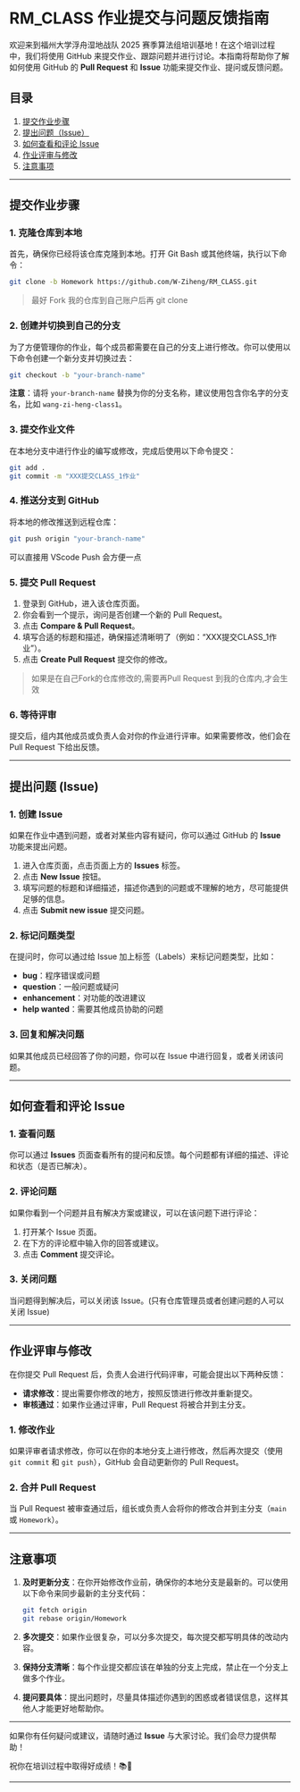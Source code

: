 # RM_CLASS 作业提交与问题反馈指南

欢迎来到福州大学浮舟湿地战队 2025 赛季算法组培训基地！在这个培训过程中，我们将使用 GitHub 来提交作业、跟踪问题并进行讨论。本指南将帮助你了解如何使用 GitHub 的 **Pull Request** 和 **Issue** 功能来提交作业、提问或反馈问题。

## 目录
1. [提交作业步骤](#提交作业步骤)
2. [提出问题（Issue）](#提出问题-issue)
3. [如何查看和评论 Issue](#如何查看和评论-issue)
4. [作业评审与修改](#作业评审与修改)
5. [注意事项](#注意事项)

---

## 提交作业步骤

### 1. 克隆仓库到本地
首先，确保你已经将该仓库克隆到本地。打开 Git Bash 或其他终端，执行以下命令：

```bash
git clone -b Homework https://github.com/W-Ziheng/RM_CLASS.git
```

> 最好 Fork 我的仓库到自己账户后再 git clone 

### 2. 创建并切换到自己的分支
为了方便管理你的作业，每个成员都需要在自己的分支上进行修改。你可以使用以下命令创建一个新分支并切换过去：

```bash
git checkout -b "your-branch-name"
```

**注意**：请将 `your-branch-name` 替换为你的分支名称，建议使用包含你名字的分支名，比如 `wang-zi-heng-class1`。

### 3. 提交作业文件
在本地分支中进行作业的编写或修改，完成后使用以下命令提交：

```bash
git add .
git commit -m "XXX提交CLASS_1作业"
```

### 4. 推送分支到 GitHub
将本地的修改推送到远程仓库：

```bash
git push origin "your-branch-name"
```

可以直接用 VScode Push 会方便一点
 
### 5. 提交 Pull Request
1. 登录到 GitHub，进入该仓库页面。
2. 你会看到一个提示，询问是否创建一个新的 Pull Request。
3. 点击 **Compare & Pull Request**。
4. 填写合适的标题和描述，确保描述清晰明了（例如：“XXX提交CLASS_1作业”）。
5. 点击 **Create Pull Request** 提交你的修改。

> 如果是在自己Fork的仓库修改的,需要再Pull Request 到我的仓库内,才会生效

### 6. 等待评审
提交后，组内其他成员或负责人会对你的作业进行评审。如果需要修改，他们会在 Pull Request 下给出反馈。

---

## 提出问题 (Issue)

### 1. 创建 Issue
如果在作业中遇到问题，或者对某些内容有疑问，你可以通过 GitHub 的 **Issue** 功能来提出问题。

1. 进入仓库页面，点击页面上方的 **Issues** 标签。
2. 点击 **New Issue** 按钮。
3. 填写问题的标题和详细描述，描述你遇到的问题或不理解的地方，尽可能提供足够的信息。
4. 点击 **Submit new issue** 提交问题。

### 2. 标记问题类型
在提问时，你可以通过给 Issue 加上标签（Labels）来标记问题类型，比如：
- **bug**：程序错误或问题
- **question**：一般问题或疑问
- **enhancement**：对功能的改进建议
- **help wanted**：需要其他成员协助的问题

### 3. 回复和解决问题
如果其他成员已经回答了你的问题，你可以在 Issue 中进行回复，或者关闭该问题。

---

## 如何查看和评论 Issue

### 1. 查看问题
你可以通过 **Issues** 页面查看所有的提问和反馈。每个问题都有详细的描述、评论和状态（是否已解决）。

### 2. 评论问题
如果你看到一个问题并且有解决方案或建议，可以在该问题下进行评论：

1. 打开某个 Issue 页面。
2. 在下方的评论框中输入你的回答或建议。
3. 点击 **Comment** 提交评论。

### 3. 关闭问题
当问题得到解决后，可以关闭该 Issue。(只有仓库管理员或者创建问题的人可以关闭 Issue)

---

## 作业评审与修改

在你提交 Pull Request 后，负责人会进行代码评审，可能会提出以下两种反馈：

- **请求修改**：提出需要你修改的地方，按照反馈进行修改并重新提交。
- **审核通过**：如果作业通过评审，Pull Request 将被合并到主分支。

### 1. 修改作业
如果评审者请求修改，你可以在你的本地分支上进行修改，然后再次提交（使用 `git commit` 和 `git push`），GitHub 会自动更新你的 Pull Request。

### 2. 合并 Pull Request
当 Pull Request 被审查通过后，组长或负责人会将你的修改合并到主分支（`main` 或 `Homework`）。

---

## 注意事项

1. **及时更新分支**：在你开始修改作业前，确保你的本地分支是最新的。可以使用以下命令来同步最新的主分支代码：

   ```bash
   git fetch origin
   git rebase origin/Homework
   ```

2. **多次提交**：如果作业很复杂，可以分多次提交，每次提交都写明具体的改动内容。

3. **保持分支清晰**：每个作业提交都应该在单独的分支上完成，禁止在一个分支上做多个作业。

4. **提问要具体**：提出问题时，尽量具体描述你遇到的困惑或者错误信息，这样其他人才能更好地帮助你。

---

如果你有任何疑问或建议，请随时通过 **Issue** 与大家讨论。我们会尽力提供帮助！

祝你在培训过程中取得好成绩！📚🚀

--- 
